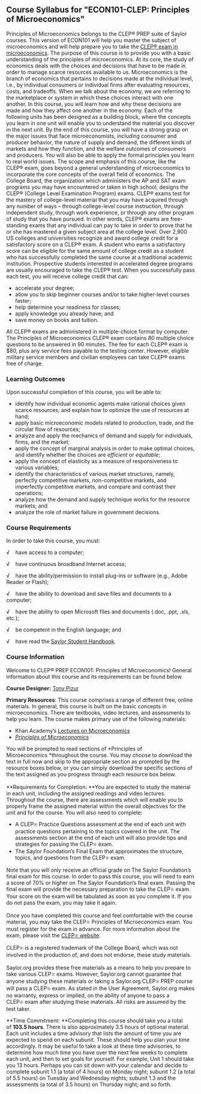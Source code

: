 Course Syllabus for "ECON101-CLEP: Principles of Microeconomics"
----------------------------------------------------------------

Principles of Microeconomics belongs to the CLEP® PREP suite of Saylor
courses. This version of ECON101 will help you master the subject of
microeconomics and will help prepare you to take the [CLEP® exam in
microeconomics](http://clep.collegeboard.org/exam/microeconomics). The
purpose of this course is to provide you with a basic understanding of
the principles of microeconomics. At its core, the study of economics
deals with the choices and decisions that have to be made in order to
manage scarce resources available to us. Microeconomics is the branch of
economics that pertains to decisions made at the individual level, i.e.,
by individual consumers or individual firms after evaluating resources,
costs, and tradeoffs. When we talk about the economy, we are referring
to the marketplace or system in which these choices interact with one
another. In this course, you will learn how and why these decisions are
made and how they affect one another in the economy. Each of the
following units has been designed as a building block, where the
concepts you learn in one unit will enable you to understand the
material you discover in the next unit. By the end of this course, you
will have a strong grasp on the major issues that face microeconomists,
including consumer and producer behavior, the nature of supply and
demand, the different kinds of markets and how they function, and the
welfare outcomes of consumers and producers. You will also be able to
apply the formal principles you learn to real world issues. The scope
and emphasis of this course, like the CLEP® exam, goes beyond a general
understanding of microeconomics to incorporate the core concepts of the
overall field of economics. The College Board, the organization which
administers the AP and SAT exam programs you may have encountered or
taken in high school, designs the CLEP® (College Level Examination
Program) exams. CLEP® exams test for the mastery of college-level
material that you may have acquired through any number of ways – through
college-level course instruction, through independent study, through
work experience, or through any other program of study that you have
pursued. In other words, CLEP® exams are free-standing exams that any
individual can pay to take in order to prove that he or she has mastered
a given subject area at the college level. Over 2,900 US colleges and
universities recognize and award college credit for a satisfactory score
on a CLEP® exam. A student who earns a satisfactory score can be
eligible for the same amount of college credit as a student who has
successfully completed the same course at a traditional academic
institution. Prospective students interested in accelerated degree
programs are usually encouraged to take the CLEP® test. When you
successfully pass each test, you will receive college credit that can:
-   accelerate your degree;
-   allow you to skip beginner courses and/or to take higher-level
    courses faster;
-   help determine your readiness for classes;
-   apply knowledge you already have; and
-   save money on books and tuition.

All CLEP® exams are administered in multiple-choice format by computer.
The Principles of Microeconomics CLEP® exam contains 80 multiple choice
questions to be answered in 90 minutes. The fee for each CLEP® exam is
$80, plus any service fees payable to the testing center. However,
eligible military service members and civilian employees can take CLEP®
exams free of charge.

### Learning Outcomes

Upon successful completion of this course, you will be able to:

-   identify how individual economic agents make rational choices given
    scarce resources, and explain how to optimize the use of resources
    at hand;
-   apply basic microeconomic models related to production, trade, and
    the circular flow of resources;
-   analyze and apply the mechanics of demand and supply for
    individuals, firms, and the market;
-   apply the concept of marginal analysis in order to make optimal
    choices, and identify whether the choices
    are *efficient* or *equitable*;
-   apply the concept of elasticity as a measure of responsiveness to
    various variables;
-   identify the characteristics of various market structures, namely,
    perfectly competitive markets, non-competitive markets, and
    imperfectly competitive markets, and compare and contrast their
    operations;
-   analyze how the demand and supply technique works for the resource
    markets; and
-   analyze the role of market failure in government decisions.

### Course Requirements

In order to take this course, you must:  
  
 √    have access to a computer;  
  
 √    have continuous broadband Internet access;  
  
 √    have the ability/permission to install plug-ins or software (e.g.,
Adobe Reader or Flash);  
  
 √    have the ability to download and save files and documents to a
computer;  
  
 √    have the ability to open Microsoft files and documents (.doc,
.ppt, .xls, etc.);  
  
 √    be competent in the English language; and  
  
 √    have read the [Saylor Student
Handbook](http://www.saylor.org/site/wp-content/uploads/2012/05/Saylor-StudentHandbook.pdf).

### Course Information

Welcome to CLEP® PREP ECON101: Principles of Microeconomics! General
information about this course and its requirements can be found below.  
  
 **Course Designer:** [Tony
Pizur](http://www.saylor.org/faculty-o-t/#ProfessorTonyPizur)  
  
 **Primary Resources**: This course comprises a range of different free,
online materials. In general, this course is built on the basic concepts
in microeconomics. There are textbooks, video lectures, and assessments
to help you learn. The course makes primary use of the following
materials:  

-   Khan Academy’s [Lectures on
    Microeconomics](http://www.khanacademy.org/#microeconomics)
-   *[Principles of
    Microeconomics](http://www.saylor.org/site/textbooks/Principles%20of%20Microeconomics.pdf)*

You will be prompted to read sections of *Principles of
Microeconomics *throughout the course. You may choose to download the
text in full now and skip to the appropriate section as prompted by the
resource boxes below, or you can simply download the specific sections
of the text assigned as you progress through each resource box below.  
    
 **Requirements for Completion: **You are expected to study the material
in each unit, including the assigned readings and video lectures.
Throughout the course, there are assessments which will enable you to
properly frame the assigned material within the overall objectives for
the unit and for the course. You will also need to complete:  

-   A CLEP<span
    style="color: rgb(51, 51, 51); font-family: Georgia, 'Times New Roman', 'Bitstream Charter', Times, serif; font-size: 13px; line-height: 19px; ">®</span> Practice
    Questions assessment at the end of each unit with practice questions
    pertaining to the topics covered in the unit. The assessments
    section at the end of each unit will also provide tips and
    strategies for passing the CLEP<span
    style="color: rgb(51, 51, 51); font-family: Georgia, 'Times New Roman', 'Bitstream Charter', Times, serif; font-size: 13px; line-height: 19px; ">®</span> exam.
-   The Saylor Foundation’s Final Exam that approximates the structure,
    topics, and questions from the CLEP<span
    style="color: rgb(51, 51, 51); font-family: Georgia, 'Times New Roman', 'Bitstream Charter', Times, serif; font-size: 13px; line-height: 19px; ">®</span> exam.

Note that you will only receive an official grade on The Saylor
Foundation’s final exam for this course. In order to pass this course,
you will need to earn a score of 70% or higher on The Saylor
Foundation’s final exam. Passing the final exam will provide the
necessary preparation to take the CLEP<span
style="color: rgb(51, 51, 51); font-family: Georgia, 'Times New Roman', 'Bitstream Charter', Times, serif; font-size: 13px; line-height: 19px; ">®</span> exam.
Your score on the exam will be tabulated as soon as you complete it. If
you do not pass the exam, you may take it again.  
    
 Once you have completed this course and feel comfortable with the
course material, you may take the CLEP<span
style="color: rgb(51, 51, 51); font-family: Georgia, 'Times New Roman', 'Bitstream Charter', Times, serif; font-size: 13px; line-height: 19px; ">®</span> Principles
of Microeconomics exam. You must register for the exam in advance. For
more information about the exam, please visit the [CLEP<span
style="color: rgb(51, 51, 51); font-family: Georgia, 'Times New Roman', 'Bitstream Charter', Times, serif; font-size: 13px; line-height: 19px; ">®</span> website](http://clep.collegeboard.org/exam/microeconomics).  
  
 CLEP<span
style="color: rgb(51, 51, 51); font-family: Georgia, 'Times New Roman', 'Bitstream Charter', Times, serif; font-size: 13px; line-height: 19px; ">®</span> is
a registered trademark of the College Board, which was not involved in
the production of, and does not endorse, these study materials.  
    
 Saylor.org provides these free materials as a means to help you prepare
to take various CLEP<span
style="color: rgb(51, 51, 51); font-family: Georgia, 'Times New Roman', 'Bitstream Charter', Times, serif; font-size: 13px; line-height: 19px; ">®</span> exams.
However, Saylor.org cannot guarantee that anyone studying these
materials or taking a Saylor.org CLEP<span
style="color: rgb(51, 51, 51); font-family: Georgia, 'Times New Roman', 'Bitstream Charter', Times, serif; font-size: 13px; line-height: 19px; ">®</span> PREP
course will pass a CLEP<span
style="color: rgb(51, 51, 51); font-family: Georgia, 'Times New Roman', 'Bitstream Charter', Times, serif; font-size: 13px; line-height: 19px; ">®</span> exam.
As stated in the User Agreement, Saylor.org makes no warranty, express
or implied, on the ability of anyone to pass a CLEP<span
style="color: rgb(51, 51, 51); font-family: Georgia, 'Times New Roman', 'Bitstream Charter', Times, serif; font-size: 13px; line-height: 19px; ">®</span> exam
after studying these materials. All risks are assumed by the test
taker.  
  
 **Time Commitment: **Completing this course should take you a total
of **103.5 hours**. There is also approximately 3.5 hours of optional
material. Each unit includes a time advisory that lists the amount of
time you are expected to spend on each subunit. These should help you
plan your time accordingly. It may be useful to take a look at these
time advisories, to determine how much time you have over the next few
weeks to complete each unit, and then to set goals for yourself. For
example, Unit 1 should take you 13 hours. Perhaps you can sit down with
your calendar and decide to complete subunit 1.1 (a total of 4 hours) on
Monday night; subunit 1.2 (a total of 5.5 hours) on Tuesday and
Wednesday nights; subunit 1.3 and the assessments (a total of 3.5 hours)
on Thursday night; and so forth.  
  

